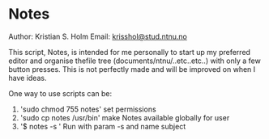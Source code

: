 # Notes

Author: Kristian S. Holm
Email: krisshol@stud.ntnu.no

This script, Notes, is intended for me personally to start up my preferred editor and organise thefile tree (documents/ntnu/..etc..etc..) with only a few button presses.
This is not perfectly made and will be improved on when I have ideas.

One way to use scripts can be:
1. 'sudo chmod  755 notes'    set permissions
2. 'sudo cp notes /usr/bin'   make Notes available globally for user
3. '$ notes -s <subject>'   Run with param -s and name subject
